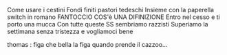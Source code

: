 Come usare i cestini
Fondi finiti pastori tedeschi 
Insieme con la paperella
switch in romano
FANTOCCIO COS'è UNA DIFINIZIONE 
Entro nel cesso e ti porto una mucca
Con tutte queste SS sembriamo razzisti
Superiamo la settimana senza tristezza e vogliamoci bene

thomas : figa che bella la figa quando prende il cazzoo...
